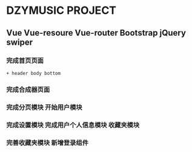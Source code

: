 # DZYMUSIC PROJECT
## Vue Vue-resoure Vue-router Bootstrap jQuery swiper 
### 完成首页页面
	+ header body bottom
### 完成合成器页面

### 完成分页模块 开始用户模块

### 完成设置模块 完成用户个人信息模块 收藏夹模块

###  完善收藏夹模块 新增登录组件 